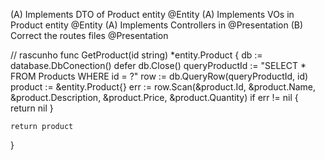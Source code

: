 
(A) Implements DTO of Product entity @Entity
(A) Implements VOs in Product entity @Entity
(A) Implements Controllers in @Presentation
(B) Correct the routes files @Presentation


// rascunho
func GetProduct(id string) *entity.Product {
	db := database.DbConection()
	defer db.Close()
	queryProductId := "SELECT * FROM Products WHERE id = ?"
    row := db.QueryRow(queryProductId, id)
    product := &entity.Product{}
    err := row.Scan(&product.Id, &product.Name, &product.Description, &product.Price, &product.Quantity)
    if err != nil {
        return nil
    }
 
    return product
}